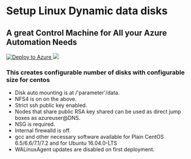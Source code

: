 # Setup Linux Dynamic data disks 
## A great Control Machine for All your Azure Automation Needs

<a href="https://portal.azure.com/#create/Microsoft.Template/uri/https%3A%2F%2Fraw.githubusercontent.com%2Frpbouw%2Fazure-deployment%2Fmaster%2Fazuredeploy.json" target="_blank">
   <img alt="Deploy to Azure" src="http://azuredeploy.net/deploybutton.png"/>
</a>

  <a href="http://armviz.io/#/?load=https%3A%2F%2Fraw.githubusercontent.com%2Frpbouw%2Fazure-deployment%2Fmaster%2Fazuredeploy.json" target="_blank">  
<img src="http://armviz.io/visualizebutton.png"/> </a>  

### This creates configurable number of disks with configurable size for centos
* Disk auto mounting is at /'parameter'/data.
* NFS4 is on on the above.
* Strict ssh public key enabled.
* Nodes that share public RSA key shared can be used as direct jump boxes as azureuser@DNS.
* NSG is required.
* Internal firewalld is off.
* gcc and other necessary software available for Plain CentOS 6.5/6.6/7.1/7.2 and for Ubuntu 16.04.0-LTS
* WALinuxAgent updates are disabled on first deployment.
